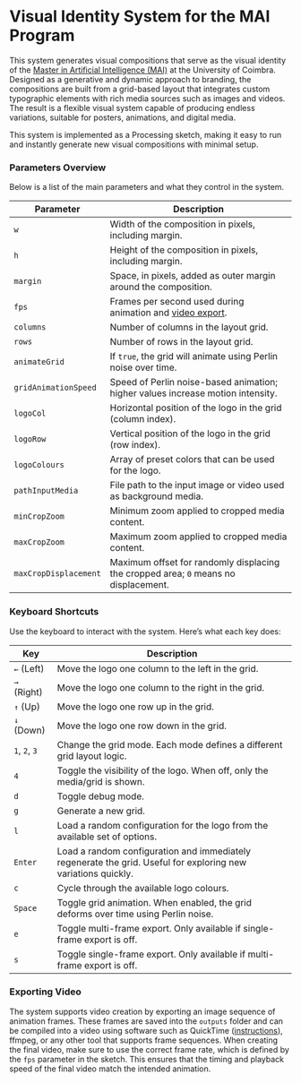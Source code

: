 # Visual Identity System for the MAI Program

This system generates visual compositions that serve as the visual identity of the [Master in Artificial Intelligence (MAI)](https://www.dei.uc.pt/mia) at the University of Coimbra. Designed as a generative and dynamic approach to branding, the compositions are built from a grid-based layout that integrates custom typographic elements with rich media sources such as images and videos. The result is a flexible visual system capable of producing endless variations, suitable for posters, animations, and digital media.

This system is implemented as a Processing sketch, making it easy to run and instantly generate new visual compositions with minimal setup.


### Parameters Overview

Below is a list of the main parameters and what they control in the system.

| Parameter              | Description |
|------------------------|-------------|
| `w`                    | Width of the composition in pixels, including margin. |
| `h`                    | Height of the composition in pixels, including margin. |
| `margin`               | Space, in pixels, added as outer margin around the composition. |
| `fps`                  | Frames per second used during animation and [video export](#exporting-video). |
| `columns`              | Number of columns in the layout grid. |
| `rows`                 | Number of rows in the layout grid. |
| `animateGrid`          | If `true`, the grid will animate using Perlin noise over time. |
| `gridAnimationSpeed`   | Speed of Perlin noise-based animation; higher values increase motion intensity. |
| `logoCol`              | Horizontal position of the logo in the grid (column index). |
| `logoRow`              | Vertical position of the logo in the grid (row index). |
| `logoColours`          | Array of preset colors that can be used for the logo. |
| `pathInputMedia`       | File path to the input image or video used as background media. |
| `minCropZoom`          | Minimum zoom applied to cropped media content. |
| `maxCropZoom`          | Maximum zoom applied to cropped media content. |
| `maxCropDisplacement`  | Maximum offset for randomly displacing the cropped area; `0` means no displacement. |


### Keyboard Shortcuts

Use the keyboard to interact with the system. Here’s what each key does:

| Key         | Description |
|-------------|-------------|
| `←` (Left)    | Move the logo one column to the left in the grid. |
| `→` (Right)   | Move the logo one column to the right in the grid. |
| `↑` (Up)      | Move the logo one row up in the grid. |
| `↓` (Down)    | Move the logo one row down in the grid. |
| `1`, `2`, `3` | Change the grid mode. Each mode defines a different grid layout logic. |
| `4`         | Toggle the visibility of the logo. When off, only the media/grid is shown. |
| `d`         | Toggle debug mode. |
| `g`         | Generate a new grid. |
| `l`         | Load a random configuration for the logo from the available set of options. |
| `Enter`     | Load a random configuration and immediately regenerate the grid. Useful for exploring new variations quickly. |
| `c`         | Cycle through the available logo colours. |
| `Space`     | Toggle grid animation. When enabled, the grid deforms over time using Perlin noise. |
| `e`         | Toggle multi-frame export. Only available if single-frame export is off. |
| `s`         | Toggle single-frame export. Only available if multi-frame export is off. |


### Exporting Video

The system supports video creation by exporting an image sequence of animation frames. These frames are saved into the `outputs` folder and can be compiled into a video using software such as QuickTime ([instructions](https://support.apple.com/en-gb/guide/quicktime-player/qtp315cce984/mac)), ffmpeg, or any other tool that supports frame sequences. When creating the final video, make sure to use the correct frame rate, which is defined by the `fps` parameter in the sketch. This ensures that the timing and playback speed of the final video match the intended animation.
